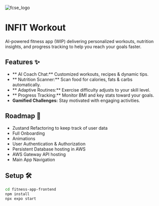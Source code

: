 ![fcse_logo](https://github.com/BeratAhmetaj/Museudonia/blob/main/Gif%20Animations/Logo_FINKI_UKIM_EN/Logo_FINKI_UKIM_EN_00000.png)

# INFIT Workout

AI-powered fitness app (WIP) delivering personalized workouts, nutrition insights, and progress tracking to help you reach your goals faster.

## Features ✨

- ** AI Coach Chat:** Customized workouts, recipes & dynamic tips.  
- ** Nutrition Scanner:** Scan food for calories, fats & carbs automatically.  
- ** Adaptive Routines:** Exercise difficulty adjusts to your skill level.  
- ** Progress Tracking:** Monitor BMI and key stats toward your goals.  
- **Gamified Challenges:** Stay motivated with engaging activities.

## Roadmap 🚀

- Zustand Refactoring to keep track of user data
- Full Onboarding
- Animations
- User Authentication & Authorization
- Persistent Database hosting in AWS
- AWS Gateway API hosting
- Main App Navigation


## Setup 🛠️

```bash
cd fitness-app-frontend
npm install
npx expo start
```
